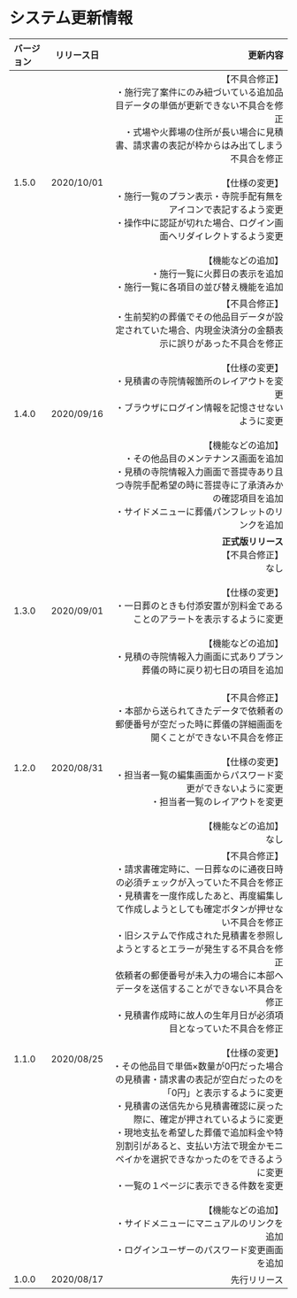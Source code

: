 # システム更新情報

|バージョン|リリース日|更新内容|
|:---------|----|------------------:|
|1.5.0|2020/10/01|【不具合修正】<br/>・施行完了案件にのみ紐づいている追加品目データの単価が更新できない不具合を修正<br/>・式場や火葬場の住所が長い場合に見積書、請求書の表記が枠からはみ出てしまう不具合を修正<br/><br/>【仕様の変更】<br/>・施行一覧のプラン表示・寺院手配有無をアイコンで表記するよう変更<br/>・操作中に認証が切れた場合、ログイン画面へリダイレクトするよう変更<br/><br/>【機能などの追加】<br/>・施行一覧に火葬日の表示を追加<br/>・施行一覧に各項目の並び替え機能を追加<br/>|
|1.4.0|2020/09/16|【不具合修正】<br/>・生前契約の葬儀でその他品目データが設定されていた場合、内現金決済分の金額表示に誤りがあった不具合を修正<br/><br/>【仕様の変更】<br/>・見積書の寺院情報箇所のレイアウトを変更<br/>・ブラウザにログイン情報を記憶させないように変更<br/><br/>【機能などの追加】<br/>・その他品目のメンテナンス画面を追加<br/>・見積の寺院情報入力画面で菩提寺あり且つ寺院手配希望の時に菩提寺に了承済みかの確認項目を追加<br/>・サイドメニューに葬儀パンフレットのリンクを追加<br/>|
|1.3.0|2020/09/01|**正式版リリース**<br/>【不具合修正】<br/>なし<br/><br/>【仕様の変更】<br/>・一日葬のときも付添安置が別料金であることのアラートを表示するように変更<br/><br/>【機能などの追加】<br/>・見積の寺院情報入力画面に式ありプラン葬儀の時に戻り初七日の項目を追加<br/><br/>|
|1.2.0|2020/08/31|【不具合修正】<br/>・本部から送られてきたデータで依頼者の郵便番号が空だった時に葬儀の詳細画面を開くことができない不具合を修正<br/><br/>【仕様の変更】<br/>・担当者一覧の編集画面からパスワード変更ができないように変更<br/>・担当者一覧のレイアウトを変更<br/><br/>【機能などの追加】<br/>なし|
|1.1.0|2020/08/25|【不具合修正】<br/>・請求書確定時に、一日葬なのに通夜日時の必須チェックが入っていた不具合を修正<br/>・見積書を一度作成したあと、再度編集して作成しようとしても確定ボタンが押せない不具合を修正<br/>・旧システムで作成された見積書を参照しようとするとエラーが発生する不具合を修正<br/>依頼者の郵便番号が未入力の場合に本部へデータを送信することができない不具合を修正<br/>・見積書作成時に故人の生年月日が必須項目となっていた不具合を修正<br/><br/>【仕様の変更】<br/>・その他品目で単価×数量が0円だった場合の見積書・請求書の表記が空白だったのを「0円」と表示するように変更<br/>・見積書の送信先から見積書確認に戻った際に、確定が押されているように変更<br/>・現地支払を希望した葬儀で追加料金や特別割引があると、支払い方法で現金かモニペイかを選択できなかったのをできるように変更<br/>・一覧の１ページに表示できる件数を変更<br/><br/>【機能などの追加】<br/>・サイドメニューにマニュアルのリンクを追加<br/>・ログインユーザーのパスワード変更画面を追加|
|1.0.0|2020/08/17|先行リリース|

